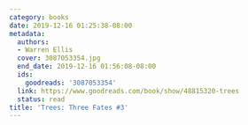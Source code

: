 ```yaml
---
category: books
date: 2019-12-16 01:25:38-08:00
metadata:
  authors:
  - Warren Ellis
  cover: 3087053354.jpg
  end_date: 2019-12-16 01:56:08-08:00
  ids:
    goodreads: '3087053354'
  link: https://www.goodreads.com/book/show/48815320-trees
  status: read
title: 'Trees: Three Fates #3'
---
```

